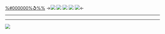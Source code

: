 [%#000000%**↺**%%](border)
->![](https://files.catbox.moe/vjbufz.png)
![](https://files.catbox.moe/7c071t.png)
![](https://files.catbox.moe/q0v70j.png)
![](https://files.catbox.moe/61fv89.png)
![](https://files.catbox.moe/vjbufz.png)<-
***
***
![](https://files.catbox.moe/fsbqhf.png)